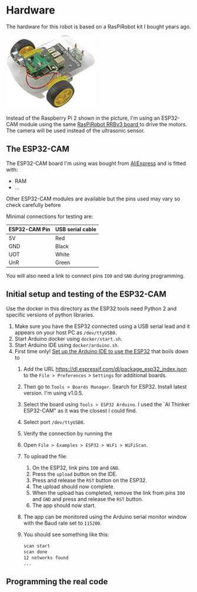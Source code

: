 # Hardware

The hardware for this robot is based on a RasPiRobot kit I bought years ago.

![RasPiRobot Rover Robot](RasPiRobot.jpg "RasPiRobot Rover Robot")

Instead of the Raspberry Pi 2 shown in the picture, I'm using an ESP32-CAM module using the same [RasPiRobot RRBv3 board ](https://github.com/simonmonk/raspirobotboard3) to drive the motors.  The camera will be used instead of the ultrasonic sensor.

## The ESP32-CAM

The ESP32-CAM board I'm using was bought from [AliExpress](https://www.aliexpress.com/item/1005001597435442.html) and is fitted with:

* RAM
* ...

Other ESP32-CAM modules are available but the pins used may vary so check carefully before

Minimal connections for testing are:

| ESP32-CAM Pin | USB serial cable |
|-|-|
| 5V | Red |
| GND | Black |
| UOT | White |
| UnR | Green |

You will also need a link to connect pins `IO0` and `GND` during programming.

## Initial setup and testing of the ESP32-CAM

Use the docker in this directory as the ESP32 tools need Python 2 and specific versions of python libraries.

1. Make sure you have the ESP32 connected using a USB serial lead and it appears on your host PC as `/dev/ttyUSB0`.
2. Start Arduino docker using `docker/start.sh`.
3. Start Arduino IDE using `docker/arduino.sh`.
4. First time only! [Set up the Arduino IDE to use the  ESP32](https://randomnerdtutorials.com/installing-the-esp32-board-in-arduino-ide-mac-and-linux-instructions/) that boils down to
   1. Add the URL <https://dl.espressif.com/dl/package_esp32_index.json> to the `File > Preferences` > `Settings` for additional boards.
   2. Then go to `Tools > Boards Manager`.  Search for ESP32.  Install latest version.  I'm using v1.0.5.
   3. Select the board using `Tools > ESP32 Arduino`.  I used the `AI Thinker ESP32-CAM" as it was the closest I could find.
   4. Select port `/dev/ttyUSB0`.
   5. Verify the connection by running the
   6. Open `File > Examples > ESP32 > WiFi > WiFiScan`.
   7. To upload the file:
      1. On the ESP32, link pins `IO0` and `GND`.
      2. Press the `upload` button on the IDE.
      3. Press and release the `RST` button on the ESP32.
      4. The upload should now complete.
      5. When the upload has completed, remove the link from pins `IO0` and `GND` and press and release the `RST` button.
      6. The app should now start.
   8. The app can be monitored using the Arduino serial monitor window with the Baud rate set to `115200`.
   9. You should see something like this:

        ```text
        scan start
        scan done
        12 networks found
        ...
        ```

## Programming the real code

